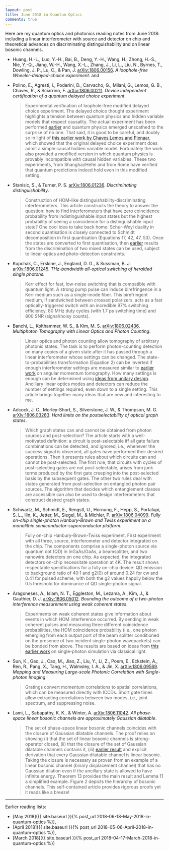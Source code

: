 ```yaml
---
layout: post
title: June 2018 in Quantum Optics
comments: true
---
```


Here are my quantum optics and photonics reading notes from June 2018: including a linear interferometer with source and detector on chip and theoretical advances on discriminating distinguishability and on linear bosonic channels.

<!--more-->

- Huang, H.-L., Luo, Y.-H., Bai, B., Deng, Y.-H., Wang, H., Zhong, H.-S., Nie, Y.-Q., Jiang, W.-H., Wang, X.-L., Zhang, J., Li, L., Liu, N., Byrnes, T., Dowling, J. P., Lu, C., & Pan, J. [arXiv:1806.00156](http://arxiv.org/abs/1806.00156). _A loophole-free Wheeler-delayed-choice experiment_. and
- Polino, E., Agresti, I., Poderini, D., Carvacho, G., Milani, G., Lemos, G. B., Chaves, R., & Sciarrino, F. [arXiv:1806.00211](http://arxiv.org/abs/1806.00211). _Device independent certification of a quantum delayed choice experiment_.

  > Experimental verification of loophole-free modified delayed choice experiment. The delayed choice thought experiment highlights a tension between quantum physics and hidden variable models that respect causality. The actual experiment has been performed [earlier](http://science.sciencemag.org/content/315/5814/966.full) and quantum physics emerged unscathed to the surprise of no one. That said, it is good to be careful, and doubly so in light of [this earlier work by Chaves Lemos and Pienaar](https://journals.aps.org/prl/abstract/10.1103/PhysRevLett.120.190401), which showed that the original delayed choice experiment does admit a simple causal hidden variable model. Fortunately the work also provided a modified version in which quantum physics is provably incompatible with causal hidden variables. These two experiments, from Shanghai/Hefei and from Rome have verified that quantum predictions indeed hold even in this modified setting.

- Stanisic, S., & Turner, P. S. [arXiv:1806.01236](http://arxiv.org/abs/1806.01236). _Discriminating distinguishability_.

  > Construction of HOM-like distinguishability-discriminating interferometers. This article constructs the theory to answer the question: how to find interferometers that have zero coincidence probability from indistinguishable input states but the highest probability of seeing a coincidence for a distinguishable input state? One cool idea to take back home: Schur-Weyl duality in second quantisation is closely connected to Schmidt decomposition in first quantisation (Equations 17, 42, 47, 53). Once the states are converted to first quantisation, then [earlier](https://journals.aps.org/pra/abstract/10.1103/PhysRevA.70.022302) results from the discrimination of two mixed states can be used, subject to linear optics and photo-detection constraints.

- Kupchak, C., Erskine, J., England, D. G., & Sussman, B. J. [arXiv:1806.01245](http://arxiv.org/abs/1806.01245). _THz-bandwidth all-optical switching of heralded single photons_.

  > Kerr effect for fast, low-noise switching that is compatible with quantum light. A strong pump pulse can induce birefringence in a Kerr medium such as a single-mode fiber. This birefringent medium, if sandwiched between crossed polarizers, acts as a fast optically-triggered switch with an incredible 97\% switching efficiency, 80 MHz duty cycles (with 1.7 ps switching time) and 800 SNR (signal/noisy counts).

- Banchi, L., Kolthammer, W. S., & Kim, M. S. [arXiv:1806.02436](http://arxiv.org/abs/1806.02436). _Multiphoton Tomography with Linear Optics and Photon Counting_.

  > Linear optics and photon counting allow tomography of arbitrary photonic states. The task is to perform photon-counting detection on many copies of a given state after it has passed through a linear interferometer whose settings can be changed. The state-to-probabilities transformation (Equation 2) can be inverted if enough interferometer settings are measured similar to [earlier work](https://journals.aps.org/prl/abstract/10.1103/PhysRevLett.86.4721) on angular momentum tomography. How many settings is enough can be determined using [ideas from unitary design](https://link.springer.com/article/10.1007/s10623-009-9290-2). Ancillary linear optics modes and detectors can reduce the number of settings required, even down to a single setting. This article brings together many ideas that are new and interesting to me.

- Adcock, J. C., Morley-Short, S., Silverstone, J. W., & Thompson, M. G. [arXiv:1806.03263](http://arxiv.org/abs/1806.03263). _Hard limits on the postselectability of optical graph states_.

  > Which graph states can and cannot be obtained from photon sources and post-selection? The article starts with a well-motivated definition: a circuit is post-selectable iff all gate failure combinations can be detected, and ignored, i.e., whenever the success signal is observed, all gates have performed their desired operations. Then it presents rules about which circuits can and cannot be post-selected. The first rule, that circuits with cycles of post-selecting gates are not post-selectable, arises from junk terms produced by the first gate creeping into the post-selected basis by the subsequent gates. The other two rules deal with states generated from post-selection on entangled photon pair sources. The algorithm that decides which entanglement classes are accessible can also be used to design interferometers that construct desired graph states.

- Schwartz, M., Schmidt, E., Rengstl, U., Hornung, F., Hepp, S., Portalupi, S. L., Ilin, K., Jetter, M., Siegel, M., & Michler, P. [arXiv:1806.04099](http://arxiv.org/abs/1806.04099). _Fully on-chip single-photon Hanbury-Brown and Twiss experiment on a monolithic semiconductor-superconductor platform_.

  > Fully on-chip Hanbury-Brown-Twiss experiment. First experiment with all three, source, interferometer and detector integrated on the chip. The components comprise a single-photon source via quantum dot (QD) in InGaAs/GaAs, a beamsplitter, and two nanowire detectors on one chip. As expected, the integrated detectors on-chip necessitate operation at 4K. The result shows respectable specifications for a fully on-chip device: QD emission to background ratio of 40:1 and g2(0) of around 0.24 for cw and 0.41 for pulsed scheme, with both the g2 values happily below the 0.5 threshold for dominance of QD single-photon signal.

- Aragoneses, A., Islam, N. T., Eggleston, M., Lezama, A., Kim, J., & Gauthier, D. J. [arXiv:1806.05012](http://arxiv.org/abs/1806.05012). _Bounding the outcome of a two-photon interference measurement using weak coherent states_.

  > Experiments on weak coherent states give information about events in which HOM interference occurred. By sending in weak coherent pulses and measuring three different coincidence probabilities, the HOM coincidence probability (i.e., one photon emerging from each output port of the beam splitter conditioned on the presence of two incident single-photon wavepackets) can be bonded from above. The results are based on ideas from [this earlier work](https://journals.aps.org/pra/abstract/10.1103/PhysRevA.94.062305) on single-photon simulation via classical light.

- Sun, K., Gao, J., Cao, M., Jiao, Z., Liu, Y., Li, Z., Poem, E., Eckstein, A., Ren, R., Pang, X., Tang, H., Walmsley, I. A., & Jin, X. [arXiv:1806.09569](http://arxiv.org/abs/1806.09569). _Mapping and Measuring Large-scale Photonic Correlation with Single-photon Imaging_.

  > Gratings convert momentum correlations to spatial correlations, which can be measured directly with ICCDs. Short gate times allow extracting correlations between two modes, i.e., joint spectrum, and suppressing noise.

- Lami, L., Sabapathy, K. K., & Winter, A. [arXiv:1806.11042](http://arxiv.org/abs/1806.11042). _All phase-space linear bosonic channels are approximately Gaussian dilatable_.

  > The set of phase-space linear bosonic channels coincides with the closure of Gaussian dilatable channels. The proof relies on showing (i) that the set of linear bosonic channels is strong-operator closed, (ii) that the closure of the set of Gaussian dilatable channels contains it, (iii) [earlier result](https://journals.aps.org/pra/abstract/10.1103/PhysRevA.95.062309) and explicit derivation that every Gaussian dilatable channel is linear bosonic. Taking the closure is necessary as proven from an example of a linear bosonic channel (binary displacement channel) that has no Gaussian dilation even if the ancillary state is allowed to have infinite energy. Theorem 13 provides the main result and Lemma 11 a simplified example. Figure 2 depicts the hierarchy of bosonic channels. This self-contained article provides rigorous proofs yet it reads like a breeze!

--------------------------------------------------------------------------------

Earlier reading lists:

- [May 2018]({{ site.baseurl }}{% post_url 2018-06-18-May-2018-in-quantum-optics %}),
- [April 2018]({{ site.baseurl }}{% post_url 2018-05-06-April-2018-in-quantum-optics %}),
- [March 2018]({{ site.baseurl }}{% post_url 2018-04-17-March-2018-in-quantum-optics %})
